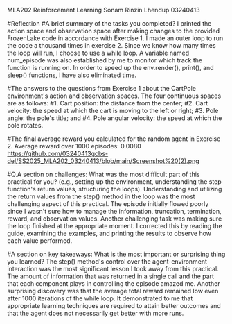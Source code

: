 MLA202 Reinforcement Learning
Sonam Rinzin Lhendup
03240413

#Reflection #A brief summary of the tasks you completed?
I printed the action space and observation space after making changes to the provided FrozenLake code in accordance with Exercise 1.  I made an outer loop to run the code a thousand times in exercise 2.  Since we know how many times the loop will run, I choose to use a while loop.  A variable named num_episode was also established by me to monitor which track the function is running on.  In order to speed up the env.render(), print(), and sleep() functions, I have also eliminated time.

#The answers to the questions from Exercise 1 about the CartPole environment's action and observation spaces.
The four continuous spaces are as follows: #1. Cart position: the distance from the center; #2. Cart velocity: the speed at which the cart is moving to the left or right; #3. Pole angle: the pole's title; and #4. Pole angular velocity: the speed at which the pole rotates.

#The final average reward you calculated for the random agent in Exercise 2.
Average reward over 1000 episodes: 0.0080
https://github.com/03240413gcbs-del/SS2025_MLA202_03240413/blob/main/Screenshot%20(2).png



#Q.A section on challenges: What was the most difficult part of this practical for you? (e.g., setting up the environment, understanding the step function's return values, structuring the loops).
Understanding and utilizing the return values from the step() method in the loop was the most challenging aspect of this practical.  The episode initially flowed poorly since I wasn't sure how to manage the information, truncation, termination, reward, and observation values.  Another challenging task was making sure the loop finished at the appropriate moment.  I corrected this by reading the guide, examining the examples, and printing the results to observe how each value performed.

#A section on key takeaways: What is the most important or surprising thing you learned?
The step() method's control over the agent-environment interaction was the most significant lesson I took away from this practical.  The amount of information that was returned in a single call and the part that each component plays in controlling the episode amazed me.  Another surprising discovery was that the average total reward remained low even after 1000 iterations of the while loop.  It demonstrated to me that appropriate learning techniques are required to attain better outcomes and that the agent does not necessarily get better with more runs.


